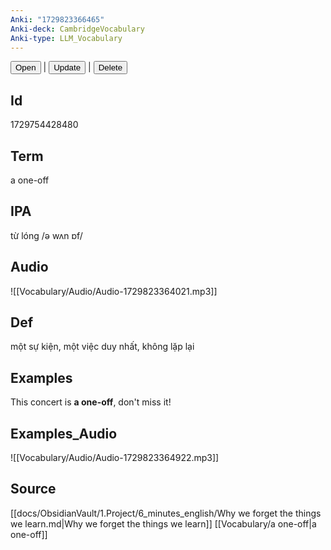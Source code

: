 ```yaml
---
Anki: "1729823366465"
Anki-deck: CambridgeVocabulary
Anki-type: LLM_Vocabulary
---
```

<button class="anki-btn-open">Open</button> | <button class="anki-btn-update">Update</button> | <button class="anki-btn-delete">Delete</button>

## Id
1729754428480
## Term
a one-off
## IPA
từ lóng /ə wʌn ɒf/
## Audio
 ![[Vocabulary/Audio/Audio-1729823364021.mp3]]
## Def
 một sự kiện, một việc duy nhất, không lặp lại

## Examples
This concert is **a one-off**, don't miss it! 

## Examples_Audio
![[Vocabulary/Audio/Audio-1729823364922.mp3]]
## Source
 [[docs/ObsidianVault/1.Project/6_minutes_english/Why we forget the things we learn.md|Why we forget the things we learn]] [[Vocabulary/a one-off|a one-off]]